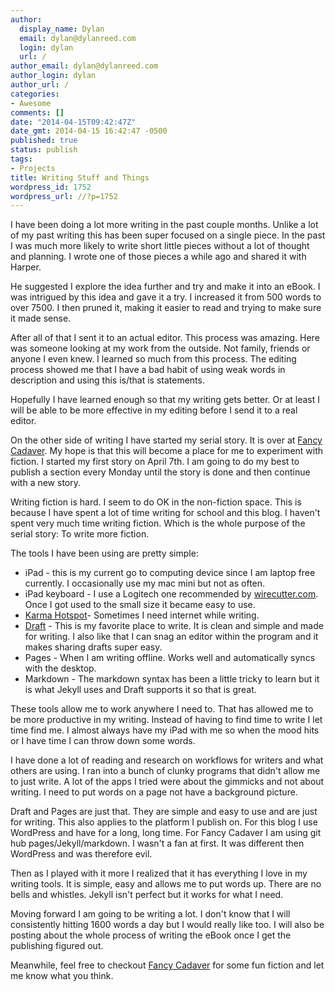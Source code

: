 ```yaml
---
author:
  display_name: Dylan
  email: dylan@dylanreed.com
  login: dylan
  url: /
author_email: dylan@dylanreed.com
author_login: dylan
author_url: /
categories:
- Awesome
comments: []
date: "2014-04-15T09:42:47Z"
date_gmt: 2014-04-15 16:42:47 -0500
published: true
status: publish
tags:
- Projects
title: Writing Stuff and Things
wordpress_id: 1752
wordpress_url: //?p=1752
---
```


I have been doing a lot more writing in the past couple months. Unlike a lot of my past writing this has been super focused on a single piece. In the past I was much more likely to write short little pieces without a lot of thought and planning. I wrote one of those pieces a while ago and shared it with Harper.

He suggested I explore the idea further and try and make it into an eBook. I was intrigued by this idea and gave it a try. I increased it from 500 words to over 7500. I then pruned it, making it easier to read and trying to make sure it made sense. 

After all of that I sent it to an actual editor. This process was amazing. Here was someone looking at my work from the outside. Not family, friends or anyone I even knew. I learned so much from this process. The editing process showed me that I have a bad habit of using weak words in description and using this is/that is statements. 

Hopefully I have learned enough so that my writing gets better. Or at least I will be able to be more effective in my editing before I send it to a real editor. 

On the other side of writing I have started my serial story. It is over at [Fancy Cadaver][1]. My hope is that this will become a place for me to experiment with fiction. I started my first story on April 7th. I am going to do my best to publish a section every Monday until the story is done and then continue with a new story. 

   [1]: http://www.fancycadaver.com

Writing fiction is hard. I seem to do OK in the non-fiction space. This is because I have spent a lot of time writing for school and this blog. I haven't spent very much time writing fiction. Which is the whole purpose of the serial story: To write more fiction. 

The tools I have been using are pretty simple:

  * iPad - this is my current go to computing device since I am laptop free currently. I occasionally use my mac mini but not as often. 
  * iPad keyboard - I use a Logitech one recommended by [wirecutter.com][2]. Once I got used to the small size it became easy to use. 
  * [Karma Hotspot][3]- Sometimes I need internet while writing.
  * [Draft][4] - This is my favorite place to write. It is clean and simple and made for writing. I also like that I can snag an editor within the program and it makes sharing drafts super easy. 
  * Pages - When I am writing offline. Works well and automatically syncs with the desktop. 
  * Markdown - The markdown syntax has been a little tricky to learn but it is what Jekyll uses and Draft supports it so that is great. 

   [2]: http://thewirecutter.com/reviews/the-best-ipad-keyboard-case/
   [3]: https://yourkarma.com/invite/wezqch
   [4]: draftin.com

These tools allow me to work anywhere I need to. That has allowed me to be more productive in my writing. Instead of having to find time to write I let time find me. I almost always have my iPad with me so when the mood hits or I have time I can throw down some words. 

I have done a lot of reading and research on workflows for writers and what others are using. I ran into a bunch of clunky programs that didn't allow me to just write. A lot of the apps I tried were about the gimmicks and not about writing. I need to put words on a page not have a background picture. 

Draft and Pages are just that. They are simple and easy to use and are just for writing. This also applies to the platform I publish on. For this blog I use WordPress and have for a long, long time. For Fancy Cadaver I am using git hub pages/Jekyll/markdown. I wasn't a fan at first. It was different then WordPress and was therefore evil. 

Then as I played with it more I realized that it has everything I love in my writing tools. It is simple, easy and allows me to put words up. There are no bells and whistles. Jekyll isn't perfect but it works for what I need. 

Moving forward I am going to be writing a lot. I don't know that I will consistently hitting 1600 words a day but I would really like too. I will also be posting about the whole process of writing the eBook once I get the publishing figured out. 

Meanwhile, feel free to checkout [Fancy Cadaver][5] for some fun fiction and let me know what you think. 

   [5]: http://fancycadaver.com

